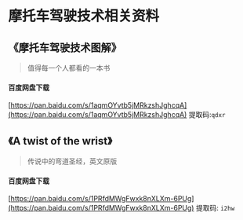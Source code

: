 # 摩托车驾驶技术相关资料

## 《摩托车驾驶技术图解》

> 值得每一个人都看的一本书

#### 百度网盘下载

[https://pan.baidu.com/s/1aqmOYvtb5jMRkzshJghcqA](https://pan.baidu.com/s/1aqmOYvtb5jMRkzshJghcqA) 提取码:`qdxr`

## 《A twist of the wrist》

> 传说中的弯道圣经，英文原版

#### 百度网盘下载

[https://pan.baidu.com/s/1PRfdMWgFwxk8nXLXm-6PUg](https://pan.baidu.com/s/1PRfdMWgFwxk8nXLXm-6PUg) 提取码: `i2hw `